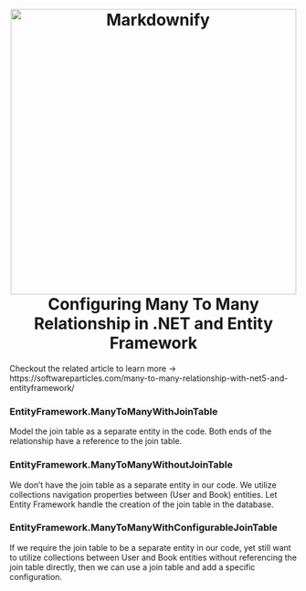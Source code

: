 <h1 align="center">
  <br>
  <a href="https://softwareparticles.com/many-to-many-relationship-with-net5-and-entityframework/"><img src="https://softwareparticles.com/wp-content/uploads/2024/02/T1.png" alt="Markdownify" width="500"></a>
  <br>
  Configuring Many To Many Relationship in .NET and Entity Framework
  <br>
</h1>

<p>Checkout the related article to learn more -> https://softwareparticles.com/many-to-many-relationship-with-net5-and-entityframework/</p>

<h3>EntityFramework.ManyToManyWithJoinTable</h3>
<p>Model the join table as a separate entity in the code. Both ends of the relationship have a reference to the join table.</p>

<h3>EntityFramework.ManyToManyWithoutJoinTable</h3>
<p>We don’t have the join table as a separate entity in our code. We utilize collections navigation properties between (User and Book) entities. Let Entity Framework handle the creation of the join table in the database.</p>

<h3>EntityFramework.ManyToManyWithConfigurableJoinTable</h3>
<p>If we require the join table to be a separate entity in our code, yet still want to utilize collections between User and Book entities without referencing the join table directly, then we can use a join table and add a specific configuration.</p>

